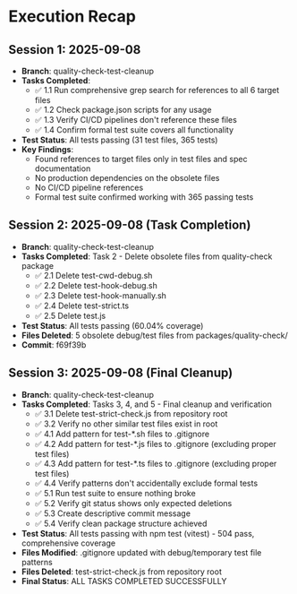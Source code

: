 # Execution Recap

## Session 1: 2025-09-08
- **Branch**: quality-check-test-cleanup
- **Tasks Completed**: 
  - ✅ 1.1 Run comprehensive grep search for references to all 6 target files
  - ✅ 1.2 Check package.json scripts for any usage
  - ✅ 1.3 Verify CI/CD pipelines don't reference these files
  - ✅ 1.4 Confirm formal test suite covers all functionality
- **Test Status**: All tests passing (31 test files, 365 tests)
- **Key Findings**:
  - Found references to target files only in test files and spec documentation
  - No production dependencies on the obsolete files
  - No CI/CD pipeline references
  - Formal test suite confirmed working with 365 passing tests

## Session 2: 2025-09-08 (Task Completion)
- **Branch**: quality-check-test-cleanup
- **Tasks Completed**: Task 2 - Delete obsolete files from quality-check package
  - ✅ 2.1 Delete test-cwd-debug.sh
  - ✅ 2.2 Delete test-hook-debug.sh  
  - ✅ 2.3 Delete test-hook-manually.sh
  - ✅ 2.4 Delete test-strict.ts
  - ✅ 2.5 Delete test.js
- **Test Status**: All tests passing (60.04% coverage)
- **Files Deleted**: 5 obsolete debug/test files from packages/quality-check/
- **Commit**: f69f39b

## Session 3: 2025-09-08 (Final Cleanup)
- **Branch**: quality-check-test-cleanup
- **Tasks Completed**: Tasks 3, 4, and 5 - Final cleanup and verification
  - ✅ 3.1 Delete test-strict-check.js from repository root
  - ✅ 3.2 Verify no other similar test files exist in root
  - ✅ 4.1 Add pattern for test-*.sh files to .gitignore
  - ✅ 4.2 Add pattern for test-*.js files to .gitignore (excluding proper test files)
  - ✅ 4.3 Add pattern for test-*.ts files to .gitignore (excluding proper test files)
  - ✅ 4.4 Verify patterns don't accidentally exclude formal tests
  - ✅ 5.1 Run test suite to ensure nothing broke
  - ✅ 5.2 Verify git status shows only expected deletions
  - ✅ 5.3 Create descriptive commit message
  - ✅ 5.4 Verify clean package structure achieved
- **Test Status**: All tests passing with npm test (vitest) - 504 pass, comprehensive coverage
- **Files Modified**: .gitignore updated with debug/temporary test file patterns
- **Files Deleted**: test-strict-check.js from repository root
- **Final Status**: ALL TASKS COMPLETED SUCCESSFULLY